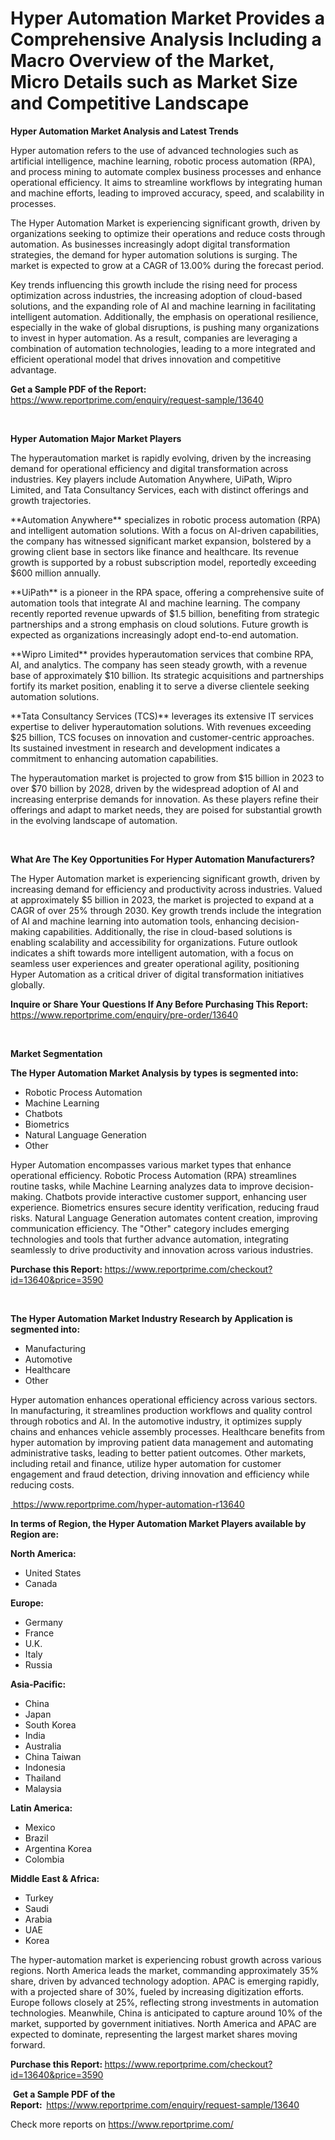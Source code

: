 <p><h1>Hyper Automation Market Provides a Comprehensive Analysis Including a Macro Overview of the Market, Micro Details such as Market Size and Competitive Landscape</h1></p><p><strong>Hyper Automation Market Analysis and Latest Trends</strong></p>
<p><p>Hyper automation refers to the use of advanced technologies such as artificial intelligence, machine learning, robotic process automation (RPA), and process mining to automate complex business processes and enhance operational efficiency. It aims to streamline workflows by integrating human and machine efforts, leading to improved accuracy, speed, and scalability in processes.</p><p>The Hyper Automation Market is experiencing significant growth, driven by organizations seeking to optimize their operations and reduce costs through automation. As businesses increasingly adopt digital transformation strategies, the demand for hyper automation solutions is surging. The market is expected to grow at a CAGR of 13.00% during the forecast period. </p><p>Key trends influencing this growth include the rising need for process optimization across industries, the increasing adoption of cloud-based solutions, and the expanding role of AI and machine learning in facilitating intelligent automation. Additionally, the emphasis on operational resilience, especially in the wake of global disruptions, is pushing many organizations to invest in hyper automation. As a result, companies are leveraging a combination of automation technologies, leading to a more integrated and efficient operational model that drives innovation and competitive advantage.</p></p>
<p><strong>Get a Sample PDF of the Report:&nbsp;</strong> <a href="https://www.reportprime.com/enquiry/request-sample/13640?utm_campaign=2771&utm_medium=2&utm_source=Github&utm_content=ia&utm_term=20032025&utm_id=hyper-automation">https://www.reportprime.com/enquiry/request-sample/13640</a></p>
<p>&nbsp;</p>
<p><strong>Hyper Automation Major Market Players</strong></p>
<p><p>The hyperautomation market is rapidly evolving, driven by the increasing demand for operational efficiency and digital transformation across industries. Key players include Automation Anywhere, UiPath, Wipro Limited, and Tata Consultancy Services, each with distinct offerings and growth trajectories.</p><p>**Automation Anywhere** specializes in robotic process automation (RPA) and intelligent automation solutions. With a focus on AI-driven capabilities, the company has witnessed significant market expansion, bolstered by a growing client base in sectors like finance and healthcare. Its revenue growth is supported by a robust subscription model, reportedly exceeding $600 million annually.</p><p>**UiPath** is a pioneer in the RPA space, offering a comprehensive suite of automation tools that integrate AI and machine learning. The company recently reported revenue upwards of $1.5 billion, benefiting from strategic partnerships and a strong emphasis on cloud solutions. Future growth is expected as organizations increasingly adopt end-to-end automation.</p><p>**Wipro Limited** provides hyperautomation services that combine RPA, AI, and analytics. The company has seen steady growth, with a revenue base of approximately $10 billion. Its strategic acquisitions and partnerships fortify its market position, enabling it to serve a diverse clientele seeking automation solutions.</p><p>**Tata Consultancy Services (TCS)** leverages its extensive IT services expertise to deliver hyperautomation solutions. With revenues exceeding $25 billion, TCS focuses on innovation and customer-centric approaches. Its sustained investment in research and development indicates a commitment to enhancing automation capabilities.</p><p>The hyperautomation market is projected to grow from $15 billion in 2023 to over $70 billion by 2028, driven by the widespread adoption of AI and increasing enterprise demands for innovation. As these players refine their offerings and adapt to market needs, they are poised for substantial growth in the evolving landscape of automation.</p></p>
<p>&nbsp;</p>
<p><strong>What Are The Key Opportunities For Hyper Automation Manufacturers?</strong></p>
<p><p>The Hyper Automation market is experiencing significant growth, driven by increasing demand for efficiency and productivity across industries. Valued at approximately $5 billion in 2023, the market is projected to expand at a CAGR of over 25% through 2030. Key growth trends include the integration of AI and machine learning into automation tools, enhancing decision-making capabilities. Additionally, the rise in cloud-based solutions is enabling scalability and accessibility for organizations. Future outlook indicates a shift towards more intelligent automation, with a focus on seamless user experiences and greater operational agility, positioning Hyper Automation as a critical driver of digital transformation initiatives globally.</p></p>
<p><strong>Inquire or Share Your Questions If Any Before Purchasing This Report:</strong> <a href="https://www.reportprime.com/enquiry/pre-order/13640?utm_campaign=2771&utm_medium=2&utm_source=Github&utm_content=ia&utm_term=20032025&utm_id=hyper-automation">https://www.reportprime.com/enquiry/pre-order/13640</a></p>
<p>&nbsp;</p>
<p><strong>Market Segmentation</strong></p>
<p><strong>The Hyper Automation Market Analysis by types is segmented into:</strong></p>
<p><ul><li>Robotic Process Automation</li><li>Machine Learning</li><li>Chatbots</li><li>Biometrics</li><li>Natural Language Generation</li><li>Other</li></ul></p>
<p><p>Hyper Automation encompasses various market types that enhance operational efficiency. Robotic Process Automation (RPA) streamlines routine tasks, while Machine Learning analyzes data to improve decision-making. Chatbots provide interactive customer support, enhancing user experience. Biometrics ensures secure identity verification, reducing fraud risks. Natural Language Generation automates content creation, improving communication efficiency. The "Other" category includes emerging technologies and tools that further advance automation, integrating seamlessly to drive productivity and innovation across various industries.</p></p>
<p><strong>Purchase this Report:&nbsp;</strong><a href="https://www.reportprime.com/checkout?id=13640&price=3590&utm_campaign=2771&utm_medium=2&utm_source=Github&utm_content=ia&utm_term=20032025&utm_id=hyper-automation">https://www.reportprime.com/checkout?id=13640&price=3590</a></p>
<p>&nbsp;</p>
<p><strong>The Hyper Automation Market Industry Research by Application is segmented into:</strong></p>
<p><ul><li>Manufacturing</li><li>Automotive</li><li>Healthcare</li><li>Other</li></ul></p>
<p><p>Hyper automation enhances operational efficiency across various sectors. In manufacturing, it streamlines production workflows and quality control through robotics and AI. In the automotive industry, it optimizes supply chains and enhances vehicle assembly processes. Healthcare benefits from hyper automation by improving patient data management and automating administrative tasks, leading to better patient outcomes. Other markets, including retail and finance, utilize hyper automation for customer engagement and fraud detection, driving innovation and efficiency while reducing costs.</p></p>
<p><a href="https://www.reportprime.com/hyper-automation-r13640?utm_campaign=2771&utm_medium=2&utm_source=Github&utm_content=ia&utm_term=20032025&utm_id=hyper-automation">&nbsp;https://www.reportprime.com/hyper-automation-r13640</a></p>
<p><strong>In terms of Region, the Hyper Automation Market Players available by Region are:</strong></p>
<p>
    <p> <strong> North America: </strong>
        <ul>
            <li>United States</li>
            <li>Canada</li>
        </ul>
        </p> 
    <p> <strong> Europe: </strong>
        <ul>
            <li>Germany</li>
            <li>France</li>
            <li>U.K.</li>
            <li>Italy</li>
            <li>Russia</li>
        </ul>
        </p> 
    <p> <strong> Asia-Pacific: </strong>
        <ul>
            <li>China</li>
            <li>Japan</li>
            <li>South Korea</li>
            <li>India</li>
            <li>Australia</li>
            <li>China Taiwan</li>
            <li>Indonesia</li>
            <li>Thailand</li>
            <li>Malaysia</li>
        </ul>
        </p> 
    <p> <strong> Latin America: </strong>
        <ul>
            <li>Mexico</li>
            <li>Brazil</li>
            <li>Argentina Korea</li>
            <li>Colombia</li>
        </ul>
        </p> 
    <p> <strong> Middle East & Africa: </strong>
        <ul>
            <li>Turkey</li>
            <li>Saudi</li>
            <li>Arabia</li>
            <li>UAE</li>
            <li>Korea</li>
        </ul>
    </p>
    </p>
<p><p>The hyper-automation market is experiencing robust growth across various regions. North America leads the market, commanding approximately 35% share, driven by advanced technology adoption. APAC is emerging rapidly, with a projected share of 30%, fueled by increasing digitization efforts. Europe follows closely at 25%, reflecting strong investments in automation technologies. Meanwhile, China is anticipated to capture around 10% of the market, supported by government initiatives. North America and APAC are expected to dominate, representing the largest market shares moving forward.</p></p>
<p><strong>Purchase this Report: </strong><a href="https://www.reportprime.com/checkout?id=13640&price=3590&utm_campaign=2771&utm_medium=2&utm_source=Github&utm_content=ia&utm_term=20032025&utm_id=hyper-automation">https://www.reportprime.com/checkout?id=13640&price=3590</a></p>
<p>&nbsp;<strong>Get a Sample PDF of the Report:&nbsp;&nbsp;</strong><a href="https://www.reportprime.com/enquiry/request-sample/13640?utm_campaign=2771&utm_medium=2&utm_source=Github&utm_content=ia&utm_term=20032025&utm_id=hyper-automation">https://www.reportprime.com/enquiry/request-sample/13640</a></p>
<p><strong></strong></p>
<p>Check more reports on <a href="https://www.reportprime.com/?utm_campaign=2771&utm_medium=2&utm_source=Github&utm_content=ia&utm_term=20032025&utm_id=hyper-automation">https://www.reportprime.com/</a></p>